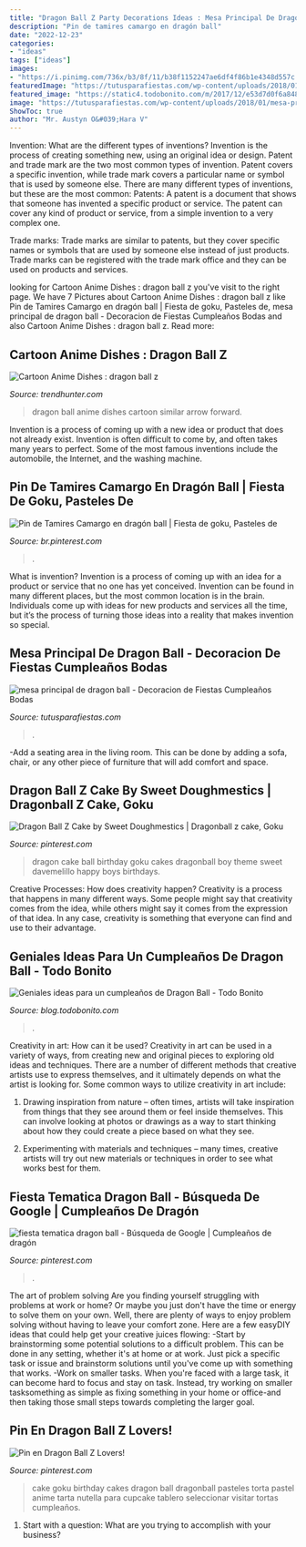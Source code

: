 ```yaml
---
title: "Dragon Ball Z Party Decorations Ideas : Mesa Principal De Dragon Ball"
description: "Pin de tamires camargo en dragón ball"
date: "2022-12-23"
categories:
- "ideas"
tags: ["ideas"]
images:
- "https://i.pinimg.com/736x/b3/8f/11/b38f1152247ae6df4f86b1e4348d557c.jpg"
featuredImage: "https://tutusparafiestas.com/wp-content/uploads/2018/01/mesa-principal-de-dragon-ball.jpg"
featured_image: "https://static4.todobonito.com/m/2017/12/e53d7d0f6a8484acc82c7997e0ea2f0b.jpg"
image: "https://tutusparafiestas.com/wp-content/uploads/2018/01/mesa-principal-de-dragon-ball.jpg"
ShowToc: true
author: "Mr. Austyn O&#039;Hara V"
---
```



Invention: What are the different types of inventions?
Invention is the process of creating something new, using an original idea or design. Patent and trade mark are the two most common types of invention. Patent covers a specific invention, while trade mark covers a particular name or symbol that is used by someone else. There are many different types of inventions, but these are the most common:
Patents: A patent is a document that shows that someone has invented a specific product or service. The patent can cover any kind of product or service, from a simple invention to a very complex one.

Trade marks: Trade marks are similar to patents, but they cover specific names or symbols that are used by someone else instead of just products. Trade marks can be registered with the trade mark office and they can be used on products and services.

	

		
looking for Cartoon Anime Dishes : dragon ball z you've visit to the right page. We have 7 Pictures about Cartoon Anime Dishes : dragon ball z like Pin de Tamires Camargo en dragón ball | Fiesta de goku, Pasteles de, mesa principal de dragon ball - Decoracion de Fiestas Cumpleaños Bodas and also Cartoon Anime Dishes : dragon ball z. Read more:
		
    
## Cartoon Anime Dishes : Dragon Ball Z

<img loading=lazy src="http://cdn.trendhunterstatic.com/thumbs/dragon-ball-z.jpeg" onerror="this.onerror=null;this.src='https://tse1.mm.bing.net/th?id=OIP.GptaWMqZH1HiQJgkENuFxQHaD7&amp;pid=15.1';" alt="Cartoon Anime Dishes : dragon ball z">

_Source: trendhunter.com_

>dragon ball anime dishes cartoon similar arrow forward. 

	

Invention is a process of coming up with a new idea or product that does not already exist. Invention is often difficult to come by, and often takes many years to perfect. Some of the most famous inventions include the automobile, the Internet, and the washing machine.

    
## Pin De Tamires Camargo En Dragón Ball | Fiesta De Goku, Pasteles De

<img loading=lazy src="https://i.pinimg.com/736x/b3/8f/11/b38f1152247ae6df4f86b1e4348d557c.jpg" onerror="this.onerror=null;this.src='https://tse2.mm.bing.net/th?id=OIP.Q84aOVVBvZDDi7LtpIOEYAHaNK&amp;pid=15.1';" alt="Pin de Tamires Camargo en dragón ball | Fiesta de goku, Pasteles de">

_Source: br.pinterest.com_

>. 

	

What is invention?
Invention is a process of coming up with an idea for a product or service that no one has yet conceived. Invention can be found in many different places, but the most common location is in the brain. Individuals come up with ideas for new products and services all the time, but it’s the process of turning those ideas into a reality that makes invention so special.

    
## Mesa Principal De Dragon Ball - Decoracion De Fiestas Cumpleaños Bodas

<img loading=lazy src="https://tutusparafiestas.com/wp-content/uploads/2018/01/mesa-principal-de-dragon-ball.jpg" onerror="this.onerror=null;this.src='https://tse2.mm.bing.net/th?id=OIP.EDyjY_C1RfvBqONiXJG-KQHaGK&amp;pid=15.1';" alt="mesa principal de dragon ball - Decoracion de Fiestas Cumpleaños Bodas">

_Source: tutusparafiestas.com_

>. 

	

-Add a seating area in the living room. This can be done by adding a sofa, chair, or any other piece of furniture that will add comfort and space.

    
## Dragon Ball Z Cake By Sweet Doughmestics | Dragonball Z Cake, Goku

<img loading=lazy src="https://i.pinimg.com/736x/8a/4e/16/8a4e16cc6bf4f51473f52f8b6185d47b--dragon-ball-z-cake-birthdays.jpg" onerror="this.onerror=null;this.src='https://tse2.mm.bing.net/th?id=OIP.15c4FWFHHqtjissudrqbYQHaJ7&amp;pid=15.1';" alt="Dragon Ball Z Cake by Sweet Doughmestics | Dragonball z cake, Goku">

_Source: pinterest.com_

>dragon cake ball birthday goku cakes dragonball boy theme sweet davemelillo happy boys birthdays. 

	

Creative Processes: How does creativity happen?
Creativity is a process that happens in many different ways. Some people might say that creativity comes from the idea, while others might say it comes from the expression of that idea. In any case, creativity is something that everyone can find and use to their advantage.

    
## Geniales Ideas Para Un Cumpleaños De Dragon Ball - Todo Bonito

<img loading=lazy src="https://static4.todobonito.com/m/2017/12/e53d7d0f6a8484acc82c7997e0ea2f0b.jpg" onerror="this.onerror=null;this.src='https://tse2.mm.bing.net/th?id=OIP.bht7-QNxQj5J1yAzfCfAngHaHa&amp;pid=15.1';" alt="Geniales ideas para un cumpleaños de Dragon Ball - Todo Bonito">

_Source: blog.todobonito.com_

>. 

	

Creativity in art: How can it be used?
Creativity in art can be used in a variety of ways, from creating new and original pieces to exploring old ideas and techniques. There are a number of different methods that creative artists use to express themselves, and it ultimately depends on what the artist is looking for. Some common ways to utilize creativity in art include:
1. Drawing inspiration from nature – often times, artists will take inspiration from things that they see around them or feel inside themselves. This can involve looking at photos or drawings as a way to start thinking about how they could create a piece based on what they see.

2. Experimenting with materials and techniques – many times, creative artists will try out new materials or techniques in order to see what works best for them.

    
## Fiesta Tematica Dragon Ball - Búsqueda De Google | Cumpleaños De Dragón

<img loading=lazy src="https://i.pinimg.com/736x/60/6b/96/606b96db3667fbdebc962e5c65aa4168.jpg" onerror="this.onerror=null;this.src='https://tse2.mm.bing.net/th?id=OIP.DPzEoOeIGyQDzteyliKBhwHaMo&amp;pid=15.1';" alt="fiesta tematica dragon ball - Búsqueda de Google | Cumpleaños de dragón">

_Source: pinterest.com_

>. 

	

The art of problem solving
Are you finding yourself struggling with problems at work or home? Or maybe you just don't have the time or energy to solve them on your own. Well, there are plenty of ways to enjoy problem solving without having to leave your comfort zone. Here are a few easyDIY ideas that could help get your creative juices flowing: 
-Start by brainstorming some potential solutions to a difficult problem. This can be done in any setting, whether it's at home or at work. Just pick a specific task or issue and brainstorm solutions until you've come up with something that works. 
-Work on smaller tasks. When you're faced with a large task, it can become hard to focus and stay on task. Instead, try working on smaller tasksomething as simple as fixing something in your home or office-and then taking those small steps towards completing the larger goal.

    
## Pin En Dragon Ball Z Lovers!

<img loading=lazy src="https://i.pinimg.com/736x/79/aa/00/79aa004effec042ce482ac38b8e55496--decorating-cakes-nutella.jpg" onerror="this.onerror=null;this.src='https://tse4.mm.bing.net/th?id=OIP.Xs8Kt2g-dK8AdtPK8-EgxAHaIv&amp;pid=15.1';" alt="Pin en Dragon Ball Z Lovers!">

_Source: pinterest.com_

>cake goku birthday cakes dragon ball dragonball pasteles torta pastel anime tarta nutella para cupcake tablero seleccionar visitar tortas cumpleaños. 

	

1. Start with a question: What are you trying to accomplish with your business?

